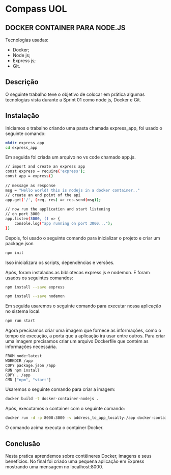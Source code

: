 # Compass UOL 
## DOCKER CONTAINER PARA NODE.JS



Tecnologias usadas:
- Docker;
- Node js;
- Express js;
- Git.

## Descrição 
O seguinte trabalho teve o objetivo de colocar em prática algumas tecnologias vista durante a Sprint 01  como node js, Docker e Git.




## Instalação

Iniciamos o trabalho criando uma pasta chamada express_app, foi usado o seguinte comando:

```sh
mkdir express_app 
cd express_app
```

Em seguida foi criada um arquivo no vs code chamado app.js.
```sh
// import and create an express app
const express = require('express');
const app = express()
  
// message as response
msg = "Hello world! this is nodejs in a docker container.."
// create an end point of the api
app.get('/', (req, res) => res.send(msg));
  
// now run the application and start listening
// on port 3000
app.listen(3000, () => {
    console.log("app running on port 3000...");
})
```
 
Depois, foi usado o seguinte comando para inicializar o projeto e criar um package.json 
```sh
npm init
```

Isso inicializara os scripts, dependências e versões. 

Após, foram instaladas as bibliotecas express.js e nodemon. E foram usados os seguintes comandos:
```sh
npm install --save express

npm install --save nodemon

```

Em seguida usaremos o seguinte comando para executar nossa aplicação no sistema local.
```sh
npm run start
```

Agora precisamos criar uma imagem que fornece as informações, como o tempo de execução, a porta que a aplicação irá usar entre outros.
Para criar uma imagem precisamos criar um arquivo Dockerfile que contém as informações necessária.
```sh
FROM node:latest
WORKDIR /app
COPY package.json /app
RUN npm install
COPY . /app
CMD ["npm", "start"]
```
Usaremos o seguinte comando para criar a imagem:
```sh
docker build -t docker-container-nodejs .
```
Após, executamos o container com o seguinte comando:
```sh
docker run -d -p 8000:3000 -v address_to_app_locally:/app docker-container-nodejs
```
O comando acima executa o container Docker. 

## Conclusão
Nesta pratica aprendemos sobre contêineres Docker, imagens e seus benefícios. No final foi criado uma pequena aplicação em Express mostrando uma mensagem no localhost:8000. 


